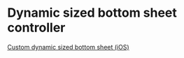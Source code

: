 # Dynamic sized bottom sheet controller

[Custom dynamic sized bottom sheet (iOS)](https://medium.com/@thomsmed/custom-dynamic-sized-bottom-sheet-ios-fbae44485255)
